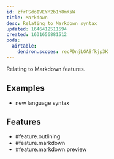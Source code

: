 ```yaml
---
id: zfrFSdoIVEYM2b1h8mKsW
title: Markdown
desc: Relating to Markdown syntax
updated: 1646412511594
created: 1631656881512
pods:
  airtable:
    dendron.scopes: recPDnjLGASfkjp3K
---
```


Relating to Markdown features.

## Examples

- new language syntax

## Features

- #feature.outlining
- #feature.markdown
- #feature.markdown.preview

